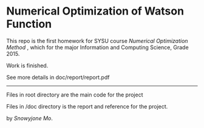 # Numerical Optimization of Watson Function

This repo is the first homework for SYSU course _Numerical Optimization Method_ , which for the major Information and Computing Science, Grade 2015.

Work is finished.

See more details in doc/report/report.pdf

----

Files in root directory are the main code for the project

Files in /doc directory is the report and reference for the project.

by _Snowyjone Mo_.
